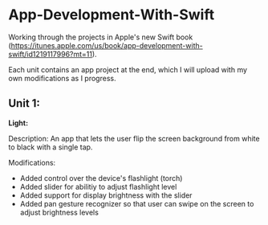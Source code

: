 # App-Development-With-Swift
Working through the projects in Apple's new Swift book (https://itunes.apple.com/us/book/app-development-with-swift/id1219117996?mt=11).

Each unit contains an app project at the end, which I will upload with my own modifications as I progress.

## Unit 1:
**Light:** 

Description: An app that lets the user flip the screen background from white to black with a single tap.

Modifications:
* Added control over the device's flashlight (torch)
* Added slider for abilitiy to adjust flashlight level
* Added support for display brightness with the slider
* Added pan gesture recognizer so that user can swipe on the screen to adjust brightness levels
